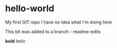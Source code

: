 # hello-world
My first GIT repo
I have no idea what I'm doing here

This bit was added to a branch - readme-edits

**bold**
*italic*
